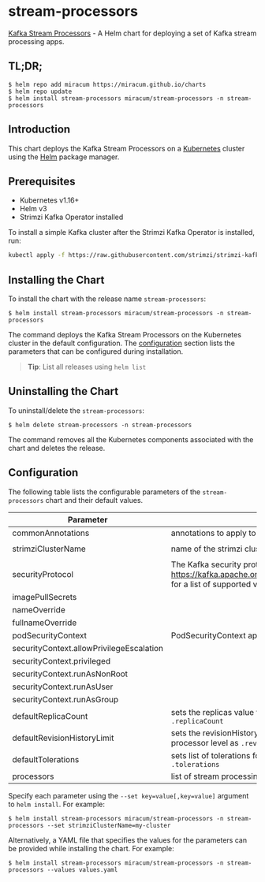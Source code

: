 # stream-processors

[Kafka Stream Processors](https://gitlab.miracum.org/miracum/etl/streams) - A Helm chart for deploying a set of Kafka stream processing apps.

## TL;DR;

```console
$ helm repo add miracum https://miracum.github.io/charts
$ helm repo update
$ helm install stream-processors miracum/stream-processors -n stream-processors
```

## Introduction

This chart deploys the Kafka Stream Processors on a [Kubernetes](http://kubernetes.io) cluster using the [Helm](https://helm.sh) package manager.

## Prerequisites

- Kubernetes v1.16+
- Helm v3
- Strimzi Kafka Operator installed

To install a simple Kafka cluster after the Strimzi Kafka Operator is installed, run:

```sh
kubectl apply -f https://raw.githubusercontent.com/strimzi/strimzi-kafka-operator/main/examples/kafka/kafka-ephemeral-single.yaml
```

## Installing the Chart

To install the chart with the release name `stream-processors`:

```console
$ helm install stream-processors miracum/stream-processors -n stream-processors
```

The command deploys the Kafka Stream Processors on the Kubernetes cluster in the default configuration. The [configuration](#configuration) section lists the parameters that can be configured during installation.

> **Tip**: List all releases using `helm list`

## Uninstalling the Chart

To uninstall/delete the `stream-processors`:

```console
$ helm delete stream-processors -n stream-processors
```

The command removes all the Kubernetes components associated with the chart and deletes the release.

## Configuration

The following table lists the configurable parameters of the `stream-processors` chart and their default values.

| Parameter                                | Description                                                                                                                                                               | Default                 |
| ---------------------------------------- | ------------------------------------------------------------------------------------------------------------------------------------------------------------------------- | ----------------------- |
| commonAnnotations                        | annotations to apply to all deployments                                                                                                                                   | <code>{}</code>         |
| strimziClusterName                       | name of the strimzi cluster. Used to construct the bootstrap server URL.                                                                                                  | <code>my-cluster</code> |
| securityProtocol                         | The Kafka security protocol to use. See <https://kafka.apache.org/26/javadoc/org/apache/kafka/common/security/auth/SecurityProtocol.html> for a list of supported values. | <code>SSL</code>        |
| imagePullSecrets                         |                                                                                                                                                                           | <code>[]</code>         |
| nameOverride                             |                                                                                                                                                                           | <code>""</code>         |
| fullnameOverride                         |                                                                                                                                                                           | <code>""</code>         |
| podSecurityContext                       | PodSecurityContext applied to all deployments                                                                                                                             | <code>{}</code>         |
| securityContext.allowPrivilegeEscalation |                                                                                                                                                                           | <code>false</code>      |
| securityContext.privileged               |                                                                                                                                                                           | <code>false</code>      |
| securityContext.runAsNonRoot             |                                                                                                                                                                           | <code>true</code>       |
| securityContext.runAsUser                |                                                                                                                                                                           | <code>11111</code>      |
| securityContext.runAsGroup               |                                                                                                                                                                           | <code>11111</code>      |
| defaultReplicaCount                      | sets the replicas value for all processor deployments unless overriden on a per-processor level as `.replicaCount`                                                        | <code>1</code>          |
| defaultRevisionHistoryLimit              | sets the revisionHistoryLimit value for all processor deployments unless overriden on a per-processor level as `.revisionHistoryLimit`                                    | <code>10</code>         |
| defaultTolerations                       | sets list of tolerations for all processor deployments unless overriden on a per-processor level as `.tolerations`                                                        | <code>[]</code>         |
| processors                               | list of stream processing deployments. See [values-test.yaml](values-test.yaml) for an example                                                                            | <code>{}</code>         |

Specify each parameter using the `--set key=value[,key=value]` argument to `helm install`. For example:

```console
$ helm install stream-processors miracum/stream-processors -n stream-processors --set strimziClusterName=my-cluster
```

Alternatively, a YAML file that specifies the values for the parameters can be provided while
installing the chart. For example:

```console
$ helm install stream-processors miracum/stream-processors -n stream-processors --values values.yaml
```
